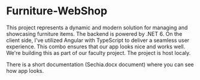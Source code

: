 # Furniture-WebShop

This project represents a dynamic and modern solution for managing and showcasing furniture items. The backend is powered by .NET 6. On the client side, I've utilized Angular with TypeScript to deliver a seamless user experience. This combo ensures that our app looks nice and works well. We're building this as part of our faculty project. 
The project is host localy.

There is a short documentation (Sechia.docx document) where you can see how app looks.
